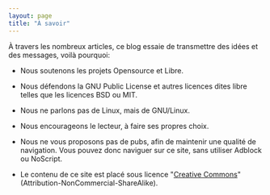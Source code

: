 ```yaml
---
layout: page
title: "À savoir"
---
```


À travers les nombreux articles, ce blog essaie de transmettre des idées et des messages, voilà pourquoi:

  * Nous soutenons les projets Opensource et Libre.

  * Nous défendons la GNU Public License et autres licences dites libre telles que les licences BSD ou MIT.

  * Nous ne parlons pas de Linux, mais de GNU/Linux.

  * Nous encourageons le lecteur, à faire ses propres choix.

  * Nous ne vous proposons pas de pubs, afin de maintenir une qualité de navigation. Vous pouvez donc naviguer sur ce site, sans utiliser Adblock ou NoScript.

  * Le contenu de ce site est placé sous licence "[Creative Commons](http://creativecommons.org/licenses/by-nc-sa/3.0/)" (Attribution-NonCommercial-ShareAlike).
